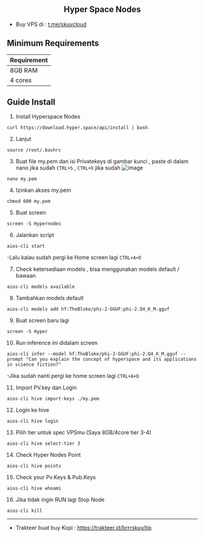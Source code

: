 # <h2 align=center>Hyper Space Nodes</h2>

- Buy VPS di : [t.me/skuycloud](t.me/skuycloud)
## Minimum Requirements

| **Requirement**         |
|-------------------------|
|  8GB RAM                |
|  4 cores                |


## Guide Install
1. Install Hyperspace Nodes
```
curl https://download.hyper.space/api/install | bash
```
2. Lanjut 
```
source /root/.bashrc
```
3. Buat file my.pem dan isi Privatekeys di gambar kunci , paste di dalam nano jika sudah `CTRL+S` , `CTRL+X` jika sudah
![image](https://github.com/user-attachments/assets/1b1fc174-0f82-47b1-a1da-ecb0d4eff684)
```
nano my.pem
```
4. Izinkan akses my.pem
```
chmod 600 my.pem
```
5. Buat screen 
```
screen -S Hypernodes
```
6. Jalankan script
```
aios-cli start
```
-Lalu kalau sudah pergi ke Home screen lagi `CTRL+A+D`

7. Check ketersediaan models , bisa menggunakan models default / bawaan
```
aios-cli models available
```
8. Tambahkan models default
```
aios-cli models add hf:TheBloke/phi-2-GGUF:phi-2.Q4_K_M.gguf
```
9. Buat screen baru lagi
```
screen -S Hyper
```
10. Run inference ini didalam screen 
```
aios-cli infer --model hf:TheBloke/phi-2-GGUF:phi-2.Q4_K_M.gguf --prompt "Can you explain the concept of hyperspace and its applications in science fiction?"
```
-Jika sudah nanti pergi ke home screen lagi `CTRL+A+D`

11. Import PV.key dan Login
```
aios-cli hive import-keys ./my.pem
```
12. Login ke hive
```
aios-cli hive login
```
13. Pilih tier untuk spec VPSmu (Saya 8GB/4core tier 3-4) 
```
aios-cli hive select-tier 3
```
14. Check Hyper Nodes Point
```
aios-cli hive points
```
15. Check your Pv.Keys & Pub.Keys
```
aios-cli hive whoami
```
16. Jika tidak ingin RUN lagi Stop Node 
```
aios-cli kill
```
------------------
- Trakteer buat buy Kopi : https://trakteer.id/brrrskuy/tip
